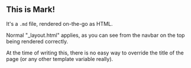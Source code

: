 ## This is Mark!

It's a `.md` file, rendered on-the-go as HTML.

Normal "_layout.html" applies, as you can see from the navbar on the top being
rendered correctly.

At the time of writing this, there is no easy way to override the title of the
page (or any other template variable really).
